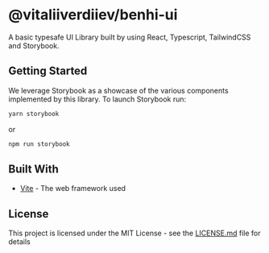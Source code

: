# @vitaliiverdiiev/benhi-ui

A basic typesafe UI Library built by using React, Typescript, TailwindCSS and Storybook.

## Getting Started

We leverage Storybook as a showcase of the various components implemented by this library.
To launch Storybook run:

```bash
yarn storybook
```

or

```bash
npm run storybook
```

## Built With

- [Vite](https://vitejs.dev/) - The web framework used

## License

This project is licensed under the MIT License - see the [LICENSE.md](LICENSE.md) file for details
